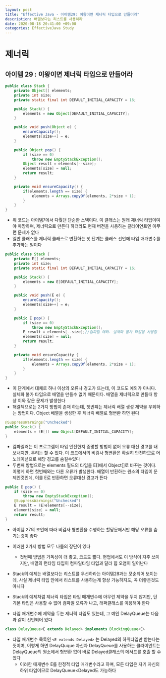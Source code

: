 ```yaml
---
layout: post
title: "Effective Java - 아이템29: 이왕이면 제너릭 타입으로 만들어라"
description: 배열보다는 리스트를 사용하라
date: 2020-08-18 20:41:00 +09:00
categories: EffectiveJava Study
---
```



# 제너릭

## 아이템 29 : 이왕이면 제너릭 타입으로 만들어라

```java
public class Stack {
    private Object[] elements;
    private int size;
    private static final int DEFAULT_INITIAL_CAPACITY = 16;

    public Stack() {
        elements = new Object[DEFAULT_INITIAL_CAPACITY];
    }

    public void push(Object e) {
        ensureCapacity();
        elements[size++] = e;
    }

    public Object pop() {
        if (size == 0) 
            throw new EmptyStackException();
        Object result = elements[--size];
        elements[size] = null;
        return result;
    }

    private void ensureCapacity() {
        if(elements.length == size) {
            elements = Arrays.copyOf(elements, 2*size + 1);
        }
    }
}
```

- 위 코드는 아이템7에서 다뤗던 단순한 스택이다. 이 클래스는 원래 제너릭 타입이여야 마땅하며, 제너릭으로 만든다 하더라도 현재 버전을 사용하는 클라이언트엔 아무런 문제가 없다
- 일반 클래스를 제너릭 클래스로 변환하는 첫 단계는 클래스 선언에 타입 매개변수를 추가하는 일이다

```java
public class Stack {
    private E[] elements;
    private int size;
    private static final int DEFAULT_INITIAL_CAPACITY = 16;

    public Stack() {
        elements = new E[DEFAULT_INITIAL_CAPACITY];
    }

    public void push(E e) {
        ensureCapacity();
        elements[size++] = e;
    }

    public E pop() {
        if (size == 0) 
            throw new EmptyStackException();
        E result = elements[--size];//컴파일 에러. 실체화 불가 타입을 사용함
        elements[size] = null;
        return result;
    }

    private void ensureCapacity {
        if(elements.length == size) {
            elements = Arrays.copyOf(elements, 2*size + 1);
        }
    }
}
```

- 이 단계에서 대체로 하나 이상의 오류나 경고가 뜨는데, 이 코드도 예외가 아니다. 실체화 불가 타입으로 배열을 만들수 없기 때문이다. 배열을 제너릭으로 만들때 항상 이와 같은 문제가 발생한다
- 해결책으로는 2가지 방법이 존재 하는데, 첫번쨰는 제너릭 배열 생성 제약을 우회하는 방법이다. Object 배열을 생성한 후 제너릭 배열로 형변환 하면 된다

```java
@SuppressWarnings("Unchecked")
public Stack() {
    elements = (E[]) new Object[DEFAULT_INITIAL_CAPACITY];
}
```

- 컴파일러는 이 프로그램이 타입 안전한지 증명할 방법이 없어 오류 대신 경고를 내보내지만, 우리는 할 수 있다. 이 코드에서의 비검사 형변환은 확실히 안전하므로 어노테이션으로 해당 경고를 숨길수있다
- 두번째 방법으로는 elements 필드의 타입을 E[]에서 Object[]로 바꾸는 것이다. 이렇게 하면 첫번째와는 다른 오류가 발생한다. 
배열이 반환하는 원소의 타입이 문제인것인데, 이를 E로 반환하면 오류대신 경고가 뜬다

```java
public E pop() {
    if (size == 0)
        throw new EmptyStackException();
    @SuppressWarnings("Unchecked")
    E result = (E)elements[--size];
    element[size] = null;
    return result;
}
```

- 아이템 27의 조언에 따라 비검사 형변환을 수행하는 할당문에서만 해당 오류를 숨기는것이 좋다
- 이러한 2가지 방법 모두 나름의 장단이 있다
    * 첫번째 방법은 가독성이 더 좋고, 코드도 짧다. 현업에서도 이 방식이 자주 쓰이지만, 배열의 런타임 타입이 컴파일타임 타입과 달라 힙 오염이 일어난다

- Stack의 예제는 배열보다는 리스트를 우선하라는 아이템28과는 모순되어 보이는데, 사실 제너릭 타입 안에서 리스트를 사용하는게 항상 가능하지도, 꼭 더좋은것도 아니다
- Stack의 예제처럼 제너릭 타입은 타입 매개변수에 아무런 제약을 두지 않지만, 단 기본 타입은 사용할 수 없어 컴파일 오류가 나고, 래퍼클래스를 이용해야 한다
- 타입 매개변수에 제약을 두는 제너릭 타입도 있는데, 그 예인 DelayQueue는 다음과 같이 선언되어 있다

```java
class DelayQueue<E extends Delayed> implements BlockingQueue<E>
```

- 타입 매개변수 목록인 ```<E extends Delayed>``` 는 Delayed의 하위타입만 받는다는 뜻이며, 이렇게 하면 DelayQuque 자신과 DelayQueue를 사용하는 클라이언트는 DelayQueue의 원소에서 형변환 없이 바로 Delayed클래스의 메서드를 호출 할 수 있다
    * 이러한 매개변수 E를 한정적 타입 매개변수라고 하며, 모든 타입은 자기 자신의 하위 타입이므로 DelayQueue<Delayed도 가능하다
